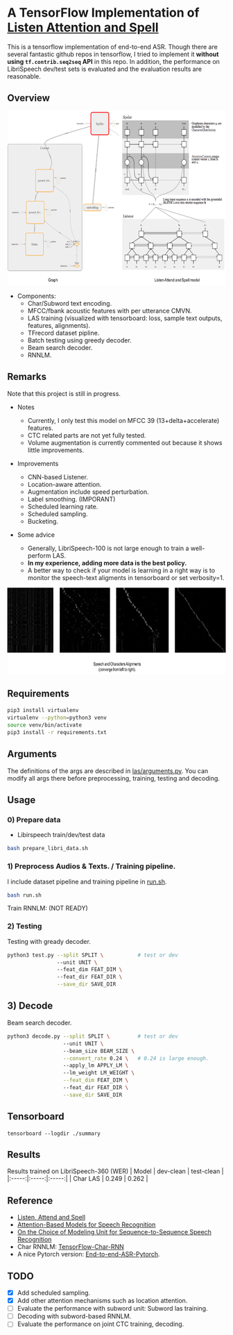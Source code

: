# A TensorFlow Implementation of [Listen Attention and Spell](https://arxiv.org/abs/1508.01211)

This is a tensorflow implementation of end-to-end ASR. Though there are several fantastic github repos in tensorflow, I tried to implement it **without using `tf.contrib.seq2seq` API** in this repo. In addition, the performance on LibriSpeech dev/test sets is evaluated and the evaluation results are reasonable.

## Overview

<p align="center">
  <img src="demo/las.png" width="610" height="400">
</p>

* Components:
    - Char/Subword text encoding.
    - MFCC/fbank acoustic features with per utterance CMVN.
    - LAS training (visualized with tensorboard: loss, sample text outputs, features, alignments).  
    - TFrecord dataset pipline.
    - Batch testing using greedy decoder.
    - Beam search decoder.
    - RNNLM.

## Remarks

Note that this project is still in progress.
* Notes
    - Currently, I only test this model on MFCC 39 (13+delta+accelerate) features.
    - CTC related parts are not yet fully tested.
    - Volume augmentation is currently commented out because it shows little improvements.

* Improvements
    - CNN-based Listener.
    - Location-aware attention.
    - Augmentation include speed perturbation. 
    - Label smoothing. (IMPORANT)
    - Scheduled learning rate.
    - Scheduled sampling.
    - Bucketing.

* Some advice
    - Generally, LibriSpeech-100 is not large enough to train a well-perform LAS.
    - **In my experience, adding more data is the best policy.**
    - A better way to check if your model is learning in a right way is to monitor the speech-text aligments in tensorboard or set verbosity=1.

<p align="center">
  <img src="demo/align.png" width="730" height="200">
</p>

## Requirements
```bash
pip3 install virtualenv
virtualenv --python=python3 venv
source venv/bin/activate
pip3 install -r requirements.txt
```

## Arguments

The definitions of the args are described in [las/arguments.py](las/arguments.py). You can modify all args there before preprocessing, training, testing and decoding.

## Usage

### 0) Prepare data
- Libirspeech train/dev/test data
```bash
bash prepare_libri_data.sh 
```

### 1) Preprocess Audios & Texts. / Training pipeline.
I include dataset pipeline and training pipeline in [run.sh](run.sh).
```bash
bash run.sh
```

Train RNNLM: 
(NOT READY)

### 2) Testing
Testing with gready decoder.
```bash
python3 test.py --split SPLIT \           # test or dev
                --unit UNIT \ 
                --feat_dim FEAT_DIM \ 
                --feat_dir FEAT_DIR \
                --save_dir SAVE_DIR 
```

## 3) Decode
Beam search decoder.
```bash
python3 decode.py --split SPLIT \         # test or dev
                  --unit UNIT \ 
                  --beam_size BEAM_SIZE \
                  --convert_rate 0.24 \   # 0.24 is large enough.
                  --apply_lm APPLY_LM \         
                  --lm_weight LM_WEIGHT \
                  --feat_dim FEAT_DIM \ 
                  --feat_dir FEAT_DIR \
                  --save_dir SAVE_DIR 
```

## Tensorboard
```
tensorboard --logdir ./summary
```

## Results
Results trained on LibriSpeech-360 (WER)
| Model |  dev-clean  |  test-clean  | 
|:-----:|:-----:|:-----:|
| Char LAS | 0.249  | 0.262  |

## Reference
- [Listen, Attend and Spell](https://arxiv.org/pdf/1508.01211.pdf)
- [Attention-Based Models for Speech Recognition](https://arxiv.org/pdf/1506.07503.pdf)
- [On the Choice of Modeling Unit for Sequence-to-Sequence Speech Recognition](https://arxiv.org/pdf/1902.01955.pdf)
- Char RNNLM: [TensorFlow-Char-RNN](https://github.com/crazydonkey200/tensorflow-char-rnn)
- A nice Pytorch version: [End-to-end-ASR-Pytorch](https://github.com/Alexander-H-Liu/End-to-end-ASR-Pytorch).

## TODO
- [X] Add scheduled sampling.
- [X] Add other attention mechanisms such as location attention.
- [ ] Evaluate the performance with subword unit: Subword las training. 
- [ ] Decoding with subword-based RNNLM. 
- [ ] Evaluate the performance on joint CTC training, decoding.
